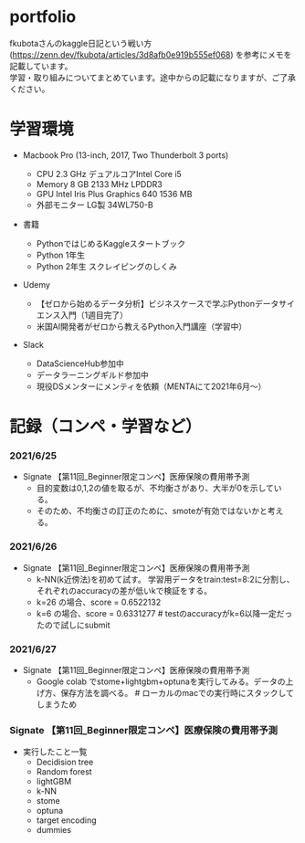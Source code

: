 # portfolio
fkubotaさんのkaggle日記という戦い方(https://zenn.dev/fkubota/articles/3d8afb0e919b555ef068) を参考にメモを記載しています。</br>
学習・取り組みについてまとめています。途中からの記載になりますが、ご了承ください。

# 学習環境
- Macbook Pro (13-inch, 2017, Two Thunderbolt 3 ports)
  - CPU 2.3 GHz デュアルコアIntel Core i5
  - Memory 8 GB 2133 MHz LPDDR3
  - GPU Intel Iris Plus Graphics 640 1536 MB
  - 外部モニター LG製 34WL750-B

- 書籍
  - PythonではじめるKaggleスタートブック
  - Python 1年生
  - Python 2年生 スクレイピングのしくみ 

- Udemy
  - 【ゼロから始めるデータ分析】ビジネスケースで学ぶPythonデータサイエンス入門（1週目完了）
  - 米国AI開発者がゼロから教えるPython入門講座（学習中）

- Slack
  - DataScienceHub参加中
  - データラーニングギルド参加中
  - 現役DSメンターにメンティを依頼（MENTAにて2021年6月〜）

# 記録（コンペ・学習など）
### 2021/6/25
- Signate 【第11回_Beginner限定コンペ】医療保険の費用帯予測
  - 目的変数は0,1,2の値を取るが、不均衡さがあり、大半が0を示している。
  - そのため、不均衡さの訂正のために、smoteが有効ではないかと考える。

### 2021/6/26
- Signate 【第11回_Beginner限定コンペ】医療保険の費用帯予測
  - k-NN(k近傍法)を初めて試す。 学習用データをtrain:test=8:2に分割し、それぞれのaccuracyの差が低いkで検証をする。
  - k=26 の場合、score = 0.6522132
  - k=6 の場合、score = 0.6331277 #  testのaccuracyがk=6以降一定だったので試しにsubmit

### 2021/6/27
- Signate 【第11回_Beginner限定コンペ】医療保険の費用帯予測
  - Google colab でstome+lightgbm+optunaを実行してみる。データの上げ方、保存方法を調べる。 # ローカルのmacでの実行時にスタックしてしまうため

### Signate 【第11回_Beginner限定コンペ】医療保険の費用帯予測
- 実行したこと一覧
  - Decidision tree
  - Random forest 
  - lightGBM
  - k-NN
  - stome
  - optuna
  - target encoding
  - dummies
